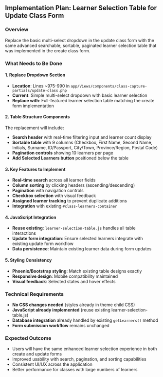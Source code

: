 ## Implementation Plan: Learner Selection Table for Update Class Form

### Overview
Replace the basic multi-select dropdown in the update class form with the same advanced searchable, sortable, paginated learner selection table that was implemented in the create class form.

### What Needs to Be Done

#### 1. Replace Dropdown Section
- **Location**: Lines ~975-990 in `app/Views/components/class-capture-partials/update-class.php`
- **Current**: Simple multi-select dropdown with basic learner selection
- **Replace with**: Full-featured learner selection table matching the create form implementation

#### 2. Table Structure Components
The replacement will include:
- **Search header** with real-time filtering input and learner count display
- **Sortable table** with 9 columns (Checkbox, First Name, Second Name, Initials, Surname, ID/Passport, City/Town, Province/Region, Postal Code)
- **Pagination controls** showing 10 learners per page
- **Add Selected Learners button** positioned below the table

#### 3. Key Features to Implement
- **Real-time search** across all learner fields
- **Column sorting** by clicking headers (ascending/descending)
- **Pagination** with navigation controls
- **Checkbox selection** with visual feedback
- **Assigned learner tracking** to prevent duplicate additions
- **Integration** with existing `#class-learners-container`

#### 4. JavaScript Integration
- **Reuse existing**: `learner-selection-table.js` handles all table interactions
- **Update form integration**: Ensure selected learners integrate with existing update form workflow
- **Data persistence**: Maintain existing learner data during form updates

#### 5. Styling Consistency
- **Phoenix/Bootstrap styling**: Match existing table designs exactly
- **Responsive design**: Mobile compatibility maintained
- **Visual feedback**: Selected states and hover effects

### Technical Requirements
- **No CSS changes needed** (styles already in theme child CSS)
- **JavaScript already implemented** (reuse existing learner-selection-table.js)
- **Database integration** already handled by existing `getLearners()` method
- **Form submission workflow** remains unchanged

### Expected Outcome
- Users will have the same enhanced learner selection experience in both create and update forms
- Improved usability with search, pagination, and sorting capabilities
- Consistent UI/UX across the application
- Better performance for classes with large numbers of learners